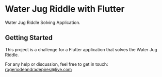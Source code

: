 # Water Jug Riddle with Flutter

Water Jug Riddle Solving Application.

## Getting Started

This project is a challenge for a Flutter application that solves the Water Jug Riddle.

For any help or discussion, feel free to get in touch:
[rogeriodeandradepires@live.com](mailto:rogeriodeandradepires@live.com)